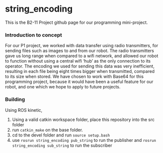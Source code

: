 # string_encoding

This is the B2-11 Project github page for our programming mini-project. 

### Introduction to concept
For our P1 project, we worked with data transfer using radio transmitters, for sending files such as images to and from our robot. The radio transmitters gave us long range when compared to a wifi network, and allowed our robot to function without using a central wifi ‘hub’ as the only connection to its operator. The encoding we used for sending this data was very inefficient, resulting in each file being eight times bigger when transmitted, compared to its size when stored. We have chosen to work with Base64 for this programming project, because it would have been a useful feature for our robot, and one which we hope to apply to future projects.


### Building
Using ROS kinetic,

1) Using a valid catkin workspace folder, place this repository into the src folder
2) run `catkin_make` on the base folder. 
3) cd to the devel folder and run `source setup.bash`
4) use `rosrun string_encoding pub_string` to run the publisher and `rosrun string_encoding sub_string` to run the subscriber